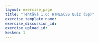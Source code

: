 ```yaml
---
layout: exercise_page
title: "Tehtävä 1.6: HTML&CSS Quiz (5p)"
exercise_template_name:
exercise_discussion_id: 
exercise_upload_id: 
kesken: 1
---
```

